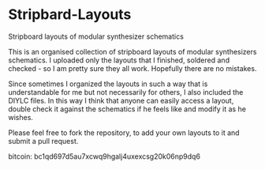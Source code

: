 # Stripbard-Layouts
Stripboard layouts of modular synthesizer schematics

This is an organised collection of stripboard layouts of modular synthesizers schematics.
I uploaded only the layouts that I finished, soldered and checked - so I am pretty sure they all work. Hopefully there are no mistakes.

Since sometimes I organized the layouts in such a way that is understandable for me but not necessarily for others, I also included the DIYLC files.
In this way I think that anyone can easily access a layout, double check it against the schematics if he feels like and modify it as he wishes. 

Please feel free to fork the repository, to add your own layouts to it and submit a pull request.

bitcoin: 
bc1qd697d5au7xcwq9hgalj4uxexcsg20k06np9dq6






